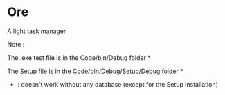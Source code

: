 # Ore
A light task manager


Note :

The .exe test file is in the Code/bin/Debug folder * 

The Setup file is in the Code/bin/Debug/Setup/Debug folder * 

* : doesn't work without any database (except for the Setup installation)
